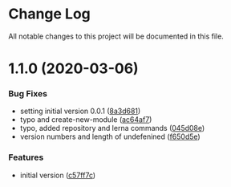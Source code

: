 # Change Log

All notable changes to this project will be documented in this file.

# 1.1.0 (2020-03-06)


### Bug Fixes

* setting initial version 0.0.1 ([8a3d681](https://github.com/HSLdevcom/digitransit-ui/commit/8a3d681c894950dbac949fbb71dd4ff583a05554))
* typo and create-new-module ([ac64af7](https://github.com/HSLdevcom/digitransit-ui/commit/ac64af76d20f99e77aad58c797098c57678b00ea))
* typo, added repository and lerna commands ([045d08e](https://github.com/HSLdevcom/digitransit-ui/commit/045d08eeae734da913a81052eee7ebaab4994fbc))
* version numbers and length of undefenined ([f650d5e](https://github.com/HSLdevcom/digitransit-ui/commit/f650d5e23084622c1042fec9736d24c5c02a9758))


### Features

* initial version ([c57ff7c](https://github.com/HSLdevcom/digitransit-ui/commit/c57ff7c469e9618881e281167b06e28f081ed830))
